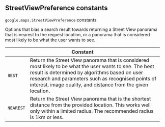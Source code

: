 <h2 id="StreetViewPreference"> StreetViewPreference constants </h2><p>
<code><span itemprop="path">google.maps</span>.<span itemprop="name">StreetViewPreference</span></code>
constants
</p><p>Options that bias a search result towards returning a Street View panorama that is nearest to the request location, or a panorama that is considered most likely to be what the user wants to see.</p><div class="devsite-table-wrapper"><table class="constants responsive" summary="StreetViewPreference constants">
<thead>
<tr><th colspan="2">Constant</th>
</tr></thead>
<tbody>
<tr>
<td><code><span>BEST</span></code></td>
<td>Return the Street View panorama that is considered most likely to be what the user wants to see. The best result is determined by algorithms based on user research and parameters such as recognised points of interest, image quality, and distance from the given location.</td>
</tr>
<tr>
<td><code><span>NEAREST</span></code></td>
<td>Return the Street View panorama that is the shortest distance from the provided location. This works well only within a limited radius. The recommended radius is 1km or less.</td>
</tr>
</tbody>
</table></div>